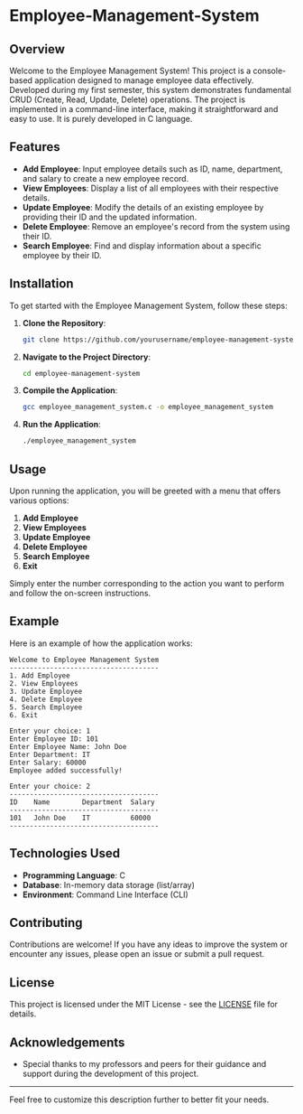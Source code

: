 # Employee-Management-System

## Overview

Welcome to the Employee Management System! This project is a console-based application designed to manage employee data effectively. Developed during my first semester, this system demonstrates fundamental CRUD (Create, Read, Update, Delete) operations. The project is implemented in a command-line interface, making it straightforward and easy to use. It is purely developed in C language.

## Features

- **Add Employee**: Input employee details such as ID, name, department, and salary to create a new employee record.
- **View Employees**: Display a list of all employees with their respective details.
- **Update Employee**: Modify the details of an existing employee by providing their ID and the updated information.
- **Delete Employee**: Remove an employee's record from the system using their ID.
- **Search Employee**: Find and display information about a specific employee by their ID.

## Installation

To get started with the Employee Management System, follow these steps:

1. **Clone the Repository**:
    ```bash
    git clone https://github.com/yourusername/employee-management-system.git
    ```
2. **Navigate to the Project Directory**:
    ```bash
    cd employee-management-system
    ```
3. **Compile the Application**:
    ```bash
    gcc employee_management_system.c -o employee_management_system
    ```
4. **Run the Application**:
    ```bash
    ./employee_management_system
    ```

## Usage

Upon running the application, you will be greeted with a menu that offers various options:

1. **Add Employee**
2. **View Employees**
3. **Update Employee**
4. **Delete Employee**
5. **Search Employee**
6. **Exit**

Simply enter the number corresponding to the action you want to perform and follow the on-screen instructions.

## Example

Here is an example of how the application works:

```plaintext
Welcome to Employee Management System
-------------------------------------
1. Add Employee
2. View Employees
3. Update Employee
4. Delete Employee
5. Search Employee
6. Exit

Enter your choice: 1
Enter Employee ID: 101
Enter Employee Name: John Doe
Enter Department: IT
Enter Salary: 60000
Employee added successfully!

Enter your choice: 2
-------------------------------------
ID    Name        Department  Salary
-------------------------------------
101   John Doe    IT          60000
-------------------------------------
```

## Technologies Used

- **Programming Language**: C
- **Database**: In-memory data storage (list/array)
- **Environment**: Command Line Interface (CLI)

## Contributing

Contributions are welcome! If you have any ideas to improve the system or encounter any issues, please open an issue or submit a pull request.

## License

This project is licensed under the MIT License - see the [LICENSE](LICENSE) file for details.

## Acknowledgements

- Special thanks to my professors and peers for their guidance and support during the development of this project.

---

Feel free to customize this description further to better fit your needs.
